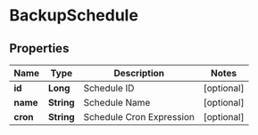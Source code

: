 

# BackupSchedule

## Properties

Name | Type | Description | Notes
------------ | ------------- | ------------- | -------------
**id** | **Long** | Schedule ID |  [optional]
**name** | **String** | Schedule Name |  [optional]
**cron** | **String** | Schedule Cron Expression |  [optional]



